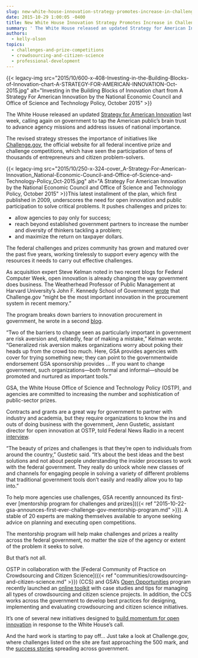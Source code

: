```yaml
---
slug: new-white-house-innovation-strategy-promotes-increase-in-challenges-and-prizes
date: 2015-10-29 1:00:05 -0400
title: New White House Innovation Strategy Promotes Increase in Challenges and Prizes
summary: ' The White House released an updated Strategy for American Innovation last week, calling again on government to tap the American public’s brain trust'
authors:
  - kelly-olson
topics:
  - challenges-and-prize-competitions
  - crowdsourcing-and-citizen-science
  - professional-development
---
```


{{< legacy-img src="2015/10/600-x-408-Investing-in-the-Building-Blocks-of-Innovation-chart-A-STRATEGY-FOR-AMERICAN-INNOVATION-Oct-2015.jpg" alt="Investing in the Building Blocks of Innovation chart from A Strategy For American Innovation by the National Economic Council and Office of Science and Technology Policy, October 2015" >}}

The White House released an updated [Strategy for American Innovation](https://www.whitehouse.gov/sites/default/files/strategy_for_american_innovation_october_2015.pdf) last week, calling again on government to tap the American public’s brain trust to advance agency missions and address issues of national importance.

The revised strategy stresses the importance of initiatives like [Challenge.gov](https://www.challenge.gov/list/), the official website for all federal incentive prize and challenge competitions, which have seen the participation of tens of thousands of entrepreneurs and citizen problem-solvers.

{{< legacy-img src="2015/10/250-x-324-cover\_A-Strategy-For-American-Innovation\_National-Economic-Council-and-Office-of-Science-and-Technology-Policy_Oct-2015.jpg" alt="A Strategy For American Innovation by the National Economic Council and Office of Science and Technology Policy, October 2015" >}}This latest installment of the plan, which first published in 2009, underscores the need for open innovation and public participation to solve critical problems. It pushes challenges and prizes to:

  * allow agencies to pay only for success;
  * reach beyond established government partners to increase the number and diversity of thinkers tackling a problem;
  * and maximize the return on taxpayer dollars.

The federal challenges and prizes community has grown and matured over the past five years, working tirelessly to support every agency with the resources it needs to carry out effective challenges.

As acquisition expert Steve Kelman noted in two recent blogs for Federal Computer Week, open innovation is already changing the way government does business. The Weatherhead Professor of Public Management at Harvard University&#8217;s John F. Kennedy School of Government [wrote](https://fcw.com/blogs/lectern/2015/10/challenge-and-change.aspx) that Challenge.gov “might be the most important innovation in the procurement system in recent memory.”

The program breaks down barriers to innovation procurement in government, he wrote in a second [blog](https://fcw.com/blogs/lectern/2015/10/kelman-challenge-redux.aspx).

“Two of the barriers to change seen as particularly important in government are risk aversion and, relatedly, fear of making a mistake,” Kelman wrote. “Generalized risk aversion makes organizations worry about poking their heads up from the crowd too much. Here, GSA provides agencies with cover for trying something new; they can point to the governmentwide endorsement GSA sponsorship provides … If you want to change government, such organizations—both formal and informal—should be promoted and nurtured as important tools.”

GSA, the White House Office of Science and Technology Policy (OSTP), and agencies are committed to increasing the number and sophistication of public-sector prizes.

Contracts and grants are a great way for government to partner with industry and academia, but they require organizations to know the ins and outs of doing business with the government, Jenn Gustetic, assistant director for open innovation at OSTP, told Federal News Radio in a recent [interview](http://federalnewsradio.com/federal-drive/2015/10/jenn-gustetic-white-house-wants-agencies-to-harness-the-power-of-crowdsourcing/).

“The beauty of prizes and challenges is that they’re open to individuals from around the country,” Gustetic said. “It’s about the best ideas and the best solutions and not about people understanding the insider processes to work with the federal government. They really do unlock whole new classes of and channels for engaging people in solving a variety of different problems that traditional government tools don’t easily and readily allow you to tap into.”

To help more agencies use challenges, GSA recently announced its first-ever [mentorship program for challenges and prizes]({{< ref "2015-10-22-gsa-announces-first-ever-challenge-gov-mentorship-program.md" >}}). A stable of 20 experts are making themselves available to anyone seeking advice on planning and executing open competitions.

The mentorship program will help make challenges and prizes a reality across the federal government, no matter the size of the agency or extent of the problem it seeks to solve.

But that’s not all.

OSTP in collaboration with the [Federal Community of Practice on Crowdsourcing and Citizen Science]({{< ref "communities/crowdsourcing-and-citizen-science.md" >}}) (CCS) and GSA’s [Open Opportunities](https://openopps.digitalgov.gov/) program recently launched an [online toolkit](https://crowdsourcing-toolkit.sites.usa.gov/) with case studies and tips for managing all types of crowdsourcing and citizen science projects. In addition, the CCS works across the government to develop best practices for designing, implementing and evaluating crowdsourcing and citizen science initiatives.

It’s one of several new initiatives designed to [build momentum for open innovation](https://www.whitehouse.gov/blog/2015/10/22/building-momentum-open-innovation) in response to the White House’s call.

And the hard work is starting to pay off… Just take a look at Challenge.gov, where challenges listed on the site are fast approaching the 500 mark, and the [success stories](https://www.challenge.gov/success-stories/) spreading across government.